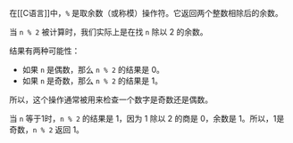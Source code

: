 在[[C语言]]中，`%` 是取余数（或称模）操作符。它返回两个整数相除后的余数。

当 `n % 2` 被计算时，我们实际上是在找 `n` 除以 2 的余数。

结果有两种可能性：

- 如果 `n` 是偶数，那么 `n % 2` 的结果是 0。
- 如果 `n` 是奇数，那么 `n % 2` 的结果是 1。

所以，这个操作通常被用来检查一个数字是奇数还是偶数。

当 `n` 等于1时，`n % 2` 的结果是 1，因为 1 除以 2 的商是 0，余数是 1。所以，1是奇数，`n % 2` 返回 1。